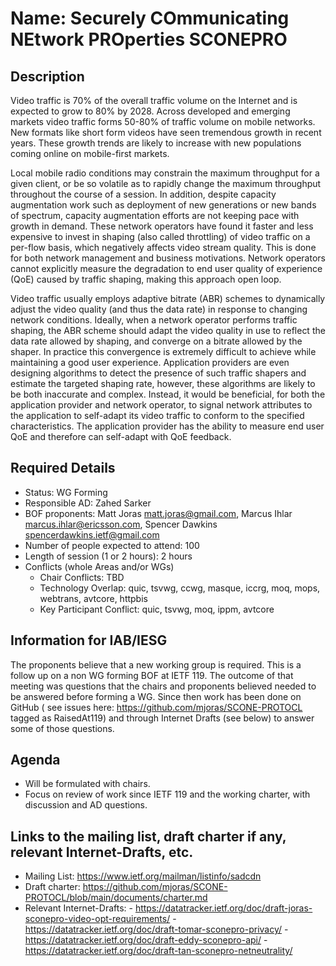 # Name: Securely COmmunicating NEtwork PROperties SCONEPRO
## Description
Video traffic is 70% of the overall traffic volume on the Internet and is expected to grow to 80% by 2028. Across developed and emerging markets video traffic forms 50-80% of traffic volume on mobile networks. New formats like short form videos have seen tremendous growth in recent years. These growth trends are likely to increase with new populations coming online on mobile-first markets.

Local mobile radio conditions may constrain the maximum throughput for a given client, or be so volatile as to rapidly change the maximum throughput throughout the course of a session. In addition, despite capacity augmentation work such as deployment of new generations or new bands of spectrum, capacity augmentation efforts are not keeping pace with growth in demand. These network operators have found it faster and less expensive to invest in shaping (also called throttling) of video traffic on a per-flow basis, which negatively affects video stream quality. This is done for both network management and business motivations. Network operators cannot explicitly measure the degradation to end user quality of experience (QoE) caused by traffic shaping, making this approach open loop.

Video traffic usually employs adaptive bitrate (ABR) schemes to dynamically adjust the video quality (and thus the data rate) in response to changing network conditions. Ideally, when a network operator performs traffic shaping, the ABR scheme should adapt the video quality in use to reflect the data rate allowed by shaping, and converge on a bitrate allowed by the shaper. In practice this convergence is extremely difficult to achieve while maintaining a good user experience. Application providers are even designing algorithms to detect the presence of such traffic shapers and estimate the targeted shaping rate, however, these algorithms are likely to be both inaccurate and complex. Instead, it would be beneficial, for both the application provider and network operator, to signal network attributes to the application to self-adapt its video traffic to conform to the specified characteristics. The application provider has the ability to measure end user QoE and therefore can self-adapt with QoE feedback.

## Required Details
- Status: WG Forming
- Responsible AD: Zahed Sarker
- BOF proponents: Matt Joras <matt.joras@gmail.com>, Marcus Ihlar <marcus.ihlar@ericsson.com>, Spencer Dawkins <spencerdawkins.ietf@gmail.com>
- Number of people expected to attend: 100
- Length of session (1 or 2 hours): 2 hours
- Conflicts (whole Areas and/or WGs)
   - Chair Conflicts: TBD
   - Technology Overlap: quic, tsvwg, ccwg, masque, iccrg, moq, mops, webtrans, avtcore, httpbis
   - Key Participant Conflict: quic, tsvwg, moq, ippm, avtcore

## Information for IAB/IESG

The proponents believe that a new working group is required. This is a follow up on a non WG forming BOF at IETF 119. The outcome of that meeting was questions that the chairs and proponents believed needed to be answered before forming a WG. Since then work has been done on GitHub ( see issues here: https://github.com/mjoras/SCONE-PROTOCL tagged as RaisedAt119) and through Internet Drafts (see below) to answer some of those questions.

## Agenda
- Will be formulated with chairs.
- Focus on review of work since IETF 119 and the working charter, with discussion and AD questions.

## Links to the mailing list, draft charter if any, relevant Internet-Drafts, etc.
   - Mailing List: https://www.ietf.org/mailman/listinfo/sadcdn
   - Draft charter: https://github.com/mjoras/SCONE-PROTOCL/blob/main/documents/charter.md
   - Relevant Internet-Drafts:
  	- https://datatracker.ietf.org/doc/draft-joras-sconepro-video-opt-requirements/
  	- https://datatracker.ietf.org/doc/draft-tomar-sconepro-privacy/
  	- https://datatracker.ietf.org/doc/draft-eddy-sconepro-api/
  	- https://datatracker.ietf.org/doc/draft-tan-sconepro-netneutrality/
